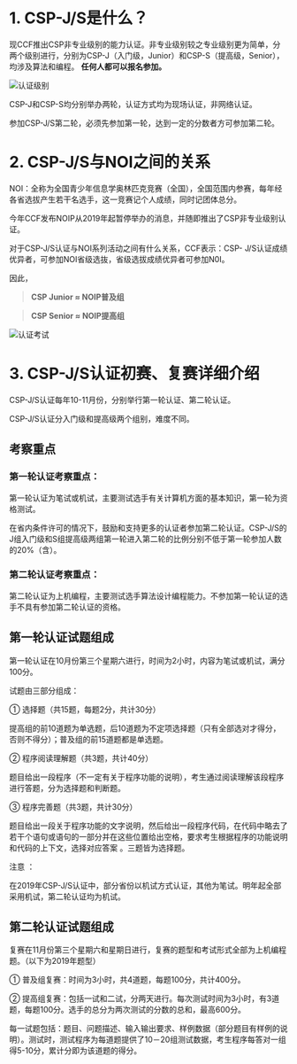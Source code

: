 # 1. CSP-J/S是什么？

现CCF推出CSP非专业级别的能力认证。非专业级别较之专业级别更为简单，分两个级别进行，分别为CSP-J（入门级，Junior）和CSP-S（提高级，Senior），均涉及算法和编程。
**任何人都可以报名参加。**

![认证级别](https://images.gitee.com/uploads/images/2021/0519/145724_6a414cba_8806680.jpeg "cspcert.jpg")


CSP-J和CSP-S均分别举办两轮，认证方式均为现场认证，非网络认证。

参加CSP-J/S第二轮，必须先参加第一轮，达到一定的分数者方可参加第二轮。



# 2. CSP-J/S与NOI之间的关系

NOI：全称为全国青少年信息学奥林匹克竞赛（全国），全国范围内参赛，每年经各省选拔产生若干名选手，这一竞赛记个人成绩，同时记团体总分。

今年CCF发布NOIP从2019年起暂停举办的消息，并随即推出了CSP非专业级别认证。

对于CSP-J/S认证与NOI系列活动之间有什么关系，CCF表示：CSP- J/S认证成绩优异者，可参加NOI省级选抜，省级选拔成绩优异者可参加N0I。

因此， 

> **CSP Junior ≈ NOIP普及组**

> **CSP Senior ≈ NOIP提高组**

![认证考试](https://images.gitee.com/uploads/images/2021/0519/145825_3274501c_8806680.jpeg "cspexam.jpg")

# 3. CSP-J/S认证初赛、复赛详细介绍


CSP-J/S认证每年10-11月份，分别举行第一轮认证、第二轮认证。

CSP-J/S认证分入门级和提高级两个组别，难度不同。

## **考察重点**

### **第一轮认证考察重点：**

第一轮认证为笔试或机试，主要测试选手有关计算机方面的基本知识，第一轮为资格测试。

在省内条件许可的情况下，鼓励和支持更多的认证者参加第二轮认证。CSP-J/S的J组入门级和S组提高级两组第一轮进入第二轮的比例分别不低于第一轮参加人数的20%（含）。

### **第二轮认证考察重点：**

第二轮认证为上机编程，主要测试选手算法设计编程能力。不参加第一轮认证的选手不具有参加第二轮认证的资格。

## **第一轮认证试题组成**

第一轮认证在10月份第三个星期六进行，时间为2小时，内容为笔试或机试，满分100分。

试题由三部分组成：

① 选择题（共15题，每题2分，共计30分）

提高组的前10道题为单选题，后10道题为不定项选择题（只有全部选对才得分，否则不得分）；普及组的前15道题都是单选题。

② 程序阅读理解题（共3题，共计40分）

题目给出一段程序（不一定有关于程序功能的说明），考生通过阅读理解该段程序进行答题，分为选择题和判断题。

③ 程序完善题（共3题，共计30分）

题目给出一段关于程序功能的文字说明，然后给出一段程序代码，在代码中略去了若干个语句或语句的一部分并在这些位置给出空格，要求考生根据程序的功能说明和代码的上下文，选择对应答案 。三题皆为选择题。

注意 ：

在2019年CSP-J/S认证中，部分省份以机试方式认证，其他为笔试。明年起全部采用机试，第二轮认证均为机试。

## **第二轮认证试题组成**

复赛在11月份第三个星期六和星期日进行，复赛的题型和考试形式全部为上机编程题。（以下为2019年题型）

① 普及组复赛：时间为3小时，共4道题，每题100分，共计400分。

② 提高组复赛：包括一试和二试，分两天进行。每次测试时间为3小时，有3道题，每题100分。选手的总分为两次测试的分数的总和，最高600分。

每一试题包括：题目、问题描述、输入输出要求、样例数据（部分题目有样例的说明）。测试时，测试程序为每道题提供了10－20组测试数据，考生程序每答对一组得5-10分，累计分即为该道题的得分。
